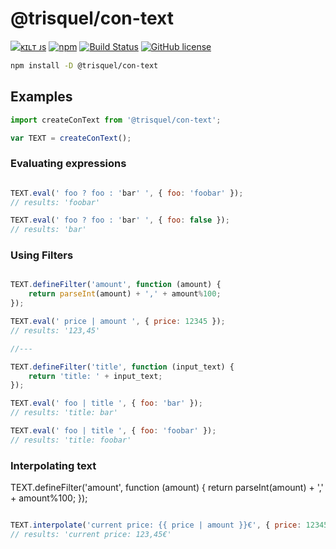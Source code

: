 # @trisquel/con-text

[![ᴋɪʟᴛ ᴊs](https://jesus.germade.es/assets/images/badge-kiltjs.svg)](https://github.com/kiltjs)
[![npm](https://img.shields.io/npm/v/@trisquel/con-text.svg?maxAge=3600)](https://www.npmjs.com/package/@trisquel/con-text)
[![Build Status](https://travis-ci.org/kiltjs/trisquel-con-text.svg?branch=master)](https://travis-ci.org/kiltjs/trisquel-con-text)
[![GitHub license](https://img.shields.io/badge/license-MIT-blue.svg)](LICENSE)

``` sh
npm install -D @trisquel/con-text
```

## Examples

``` js
import createConText from '@trisquel/con-text';

var TEXT = createConText();
```

### Evaluating expressions

``` js

TEXT.eval(' foo ? foo : 'bar' ', { foo: 'foobar' });
// results: 'foobar'

TEXT.eval(' foo ? foo : 'bar' ', { foo: false });
// results: 'bar'

```

### Using Filters

``` js

TEXT.defineFilter('amount', function (amount) {
	return parseInt(amount) + ',' + amount%100;
});

TEXT.eval(' price | amount ', { price: 12345 });
// results: '123,45'

//---

TEXT.defineFilter('title', function (input_text) {
	return 'title: ' + input_text;
});

TEXT.eval(' foo | title ', { foo: 'bar' });
// results: 'title: bar'

TEXT.eval(' foo | title ', { foo: 'foobar' });
// results: 'title: foobar'

```

### Interpolating text

TEXT.defineFilter('amount', function (amount) {
	return parseInt(amount) + ',' + amount%100;
});

``` js

TEXT.interpolate('current price: {{ price | amount }}€', { price: 12345 });
// results: 'current price: 123,45€'

```